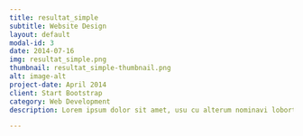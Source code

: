 ```yaml
---
title: resultat_simple
subtitle: Website Design
layout: default
modal-id: 3
date: 2014-07-16
img: resultat_simple.png
thumbnail: resultat_simple-thumbnail.png
alt: image-alt
project-date: April 2014
client: Start Bootstrap
category: Web Development
description: Lorem ipsum dolor sit amet, usu cu alterum nominavi lobortis. At duo novum diceret. Tantas apeirian vix et, usu sanctus postulant inciderint ut, populo diceret necessitatibus in vim. Cu eum dicam feugiat noluisse.

---
```

